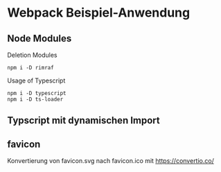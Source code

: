 # Webpack Beispiel-Anwendung

## Node Modules

Deletion Modules
```
npm i -D rimraf
```

Usage of Typescript
```
npm i -D typescript
npm i -D ts-loader
```

## Typscript mit dynamischen Import

## favicon 

Konvertierung von favicon.svg nach favicon.ico mit https://convertio.co/
